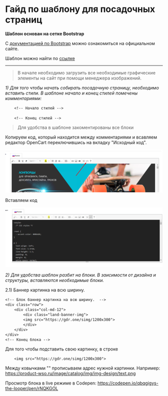  # **Гайд по шаблону для посадочных страниц**


**Шаблон основан на сетке Bootstrap**

C [документацией по Bootstrap](https://bootstrap-5.ru/docs/5.3/layout/grid/) можно ознакомиться на официальном сайте. 

Шаблон можно найти по [ссылке](https://github.com/valikkirov/wso/blob/main/Template.html)


----

>В начале необходимо загрузить все необходимые графические элементы на сайт при помощи менеджера изображений.

*1) Для того чтобы начать собирать посадочную страницу, необходимо вставить стили. В шаблоне начало и конец стилей помечены комментариями:*

        <!-- Начало стилей -->

        <!-- Конец стилей -->

> Для удобства в шаблоне закоментированы все блоки

Копируем код, который находится между комментариями и всавляем редактор OpenCart переключившись на вкладку "Исходный код".

![](img/Screen_redactor.png)

Вставляем код

![](img/Screen_redactor_code.png)

*2) Для удобства шаблон разбит на блоки. В заисимости от дизайна и структуры, вставляются необходимые блоки.* 

2.1) Баннер картинка на всю ширину.

    <!-- Блок баннер картинка на всю ширину.  -->
    <div class="row">
        <div class="col-md-12">
            <div class="land-banner-img">
            <img src="https://gdr.one/simg/1200x300">
            </div>
        </div>
    </div>
    <!-- Конец блока -->


Для того чтобы подставить свою картинку, в строке 

        <img src="https://gdr.one/simg/1200x300">

Между ковычками "" прописываем адрес нужной картинки. Например: https://product-wso.ru/image/catalog/img/img-design/text.png 


Просмотр блока в live режиме в Codepen: https://codepen.io/qbqgigys-the-looper/pen/rNQKGOL